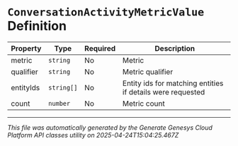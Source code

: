 # `ConversationActivityMetricValue` Definition

| Property | Type | Required | Description |
|----------|------|----------|-------------|
| metric | `string` | No | Metric |
| qualifier | `string` | No | Metric qualifier |
| entityIds | `string[]` | No | Entity ids for matching entities if details were requested |
| count | `number` | No | Metric count |

---

*This file was automatically generated by the Generate Genesys Cloud Platform API classes utility on 2025-04-24T15:04:25.467Z*